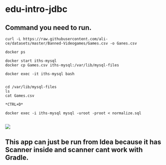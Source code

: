 # edu-intro-jdbc

## Command you need to run.

```
curl -L https://raw.githubusercontent.com/ali-ce/datasets/master/Banned-Videogames/Games.csv -o Ganes.csv

docker ps

docker start iths-mysql
docker cp Games.csv iths-mysql:/var/lib/mysql-files

docker exec -it iths-mysql bash


cd /var/lib/mysql-files
ls
cat Games.csv

*CTRL+D*

docker exec -i iths-mysql mysql -uroot -proot < normalize.sql


 ```
[![](https://mermaid.ink/img/pako:eNqFU01vgzAM_StRrit_AO3UInUcJlXi0AsXjxgaNR8oH5Oqjv--AN3IaNBycOL3Ytnxc-600QxpThsB1hYcOgOyViSs2R5BoiWvX1k2H0vV6jRT7GM8Jy9cOVKyFVg5w1U3-RGzEBUajjZJHbRXztySXIEOuEjH7UEdwGGnN2IDXzlwPh195lfeI-NwMrrlIl11KaHbeI-XEjaL_kShezRJ9uQ_BLeXDfaIyqQzvmmJ_W85s53U_ZHpPmOEZLFCwY20sWvwT_MX-Km3w1PCcWL-SxmrHqFx7xZ41baB7qhEI4GzMMdTppq6C4YBo3k4MjDXmtZqvAfe6eqmGpo743FHfc9C9Y-xp3kLwgY0qO20eX98jHEbvgGoDgEn?type=png)](https://mermaid.live/edit#pako:eNqFU01vgzAM_StRrit_AO3UInUcJlXi0AsXjxgaNR8oH5Oqjv--AN3IaNBycOL3Ytnxc-600QxpThsB1hYcOgOyViSs2R5BoiWvX1k2H0vV6jRT7GM8Jy9cOVKyFVg5w1U3-RGzEBUajjZJHbRXztySXIEOuEjH7UEdwGGnN2IDXzlwPh195lfeI-NwMrrlIl11KaHbeI-XEjaL_kShezRJ9uQ_BLeXDfaIyqQzvmmJ_W85s53U_ZHpPmOEZLFCwY20sWvwT_MX-Km3w1PCcWL-SxmrHqFx7xZ41baB7qhEI4GzMMdTppq6C4YBo3k4MjDXmtZqvAfe6eqmGpo743FHfc9C9Y-xp3kLwgY0qO20eX98jHEbvgGoDgEn)

## This app can just be run from Idea because it has Scanner inside and scanner cant work with Gradle. 
